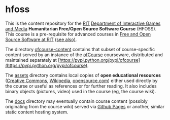 # hfoss

This is the content repository for the [RIT](https://rit.edu) [Department of Interactive Games and Media](http://igm.rit.edu)
__Humanitarian Free/Open Source Software Course__ (HFOSS). This course is a pre-requisite for advanced courses in [Free and Open Source Software at RIT](https://www.rit.edu/gccis/igm/free-open-source-software-foss-mn) [(see also)](http://www.rit.edu/news/story.php?id=50590).

The directory [ofcourse-content](ofcourse-content) contains that subset of course-specific content served by an
instance of the [ofCourse](http://github.com/FOSSRIT/ofCourse) courseware, distributed
and maintained separately at [https://pypi.python.org/pypi/ofcourse](https://pypi.python.org/pypi/ofcourse).

The [assets](assets) directory contains local copies of **open educational resources** ([Creative Commons](https://wiki.creativecommons.org/wiki/What_is_OER%3F), [Wikipedia](https://en.wikipedia.org/wiki/Open_educational_resources),
[opensource.com](https://opensource.com/education/13/4/guide-open-source-education)) either used directly by the course or useful as references or for further
reading. It also includes binary objects (pictures, video) used in the course (eg, the course wiki).

The [docs](docs) directory may eventually contain course content (possibly
originating from the course wiki) served via [Github Pages](https://pages.github.com/) or
another, similar static content hosting system. 

